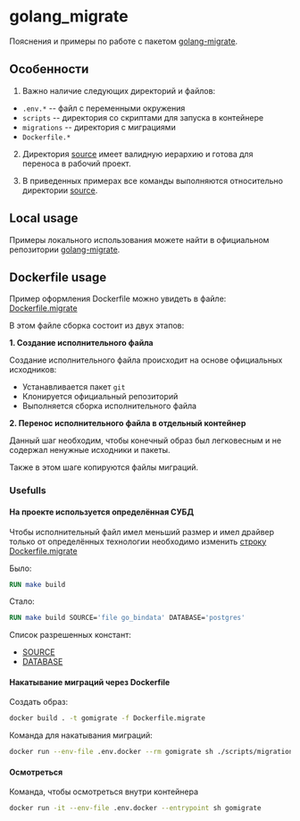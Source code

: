 # golang_migrate

Пояснения и примеры по работе с пакетом [golang-migrate](https://github.com/golang-migrate/migrate).


## Особенности

1. Важно наличие следующих директорий и файлов:
- `.env.*`     -- файл с переменными окружения
- `scripts`    -- директория со скриптами для запуска в контейнере
- `migrations` -- директория с миграциями
- `Dockerfile.*`

2. Директория [source](/source/) имеет валидную иерархию и готова для переноса в рабочий проект.

3. В приведенных примерах все команды выполняются относительно директории [source](/source/).

## Local usage
Примеры локального использования можете найти в официальном репозитории [golang-migrate](https://github.com/golang-migrate/migrate).


## Dockerfile usage

Пример оформления Dockerfile можно увидеть в файле: [Dockerfile.migrate](/source/Dockerfile.migrate)

В этом файле сборка состоит из двух этапов:

**1. Создание исполнительного файла**

Создание исполнительного файла происходит на основе официальных исходников: 
- Устанавливается пакет `git`
- Клонируется официальный репозиторий
- Выполняется сборка исполнительного файла

**2. Перенос исполнительного файла в отдельный контейнер**

Данный шаг необходим, чтобы конечный образ был легковесным и не содержал ненужные исходники и пакеты.

Также в этом шаге копируются файлы миграций.


### Usefulls

#### На проекте используется определённая СУБД

Чтобы исполнительный файл имел меньший размер и имел драйвер только от определённых технологии необходимо изменить [строку Dockerfile.migrate](/source/Dockerfile.migrate#L12)

Было:
```Dockerfile
RUN make build
```

Стало:
```Dockerfile
RUN make build SOURCE='file go_bindata' DATABASE='postgres'
```

Список разрешенных констант:
- [SOURCE](https://github.com/golang-migrate/migrate/blob/master/Makefile#L1)
- [DATABASE](https://github.com/golang-migrate/migrate/blob/master/Makefile#L2)

#### Накатывание миграций через Dockerfile

Создать образ:
```sh
docker build . -t gomigrate -f Dockerfile.migrate
```

Команда для накатывания миграций:
```sh
docker run --env-file .env.docker --rm gomigrate sh ./scripts/migrations/up.sh
```

#### Осмотреться

Команда, чтобы осмотреться внутри контейнера

```sh
docker run -it --env-file .env.docker --entrypoint sh gomigrate
```
